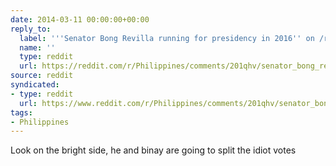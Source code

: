 ```yaml
---
date: 2014-03-11 00:00:00+00:00
reply_to:
  label: '''Senator Bong Revilla running for presidency in 2016'' on /r/Philippines'
  name: ''
  type: reddit
  url: https://reddit.com/r/Philippines/comments/201qhv/senator_bong_revilla_running_for_presidency_in/
source: reddit
syndicated:
- type: reddit
  url: https://www.reddit.com/r/Philippines/comments/201qhv/senator_bong_revilla_running_for_presidency_in/cfz2ncq/
tags:
- Philippines
---
```


Look on the bright side, he and binay are going to split the idiot votes